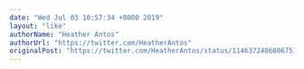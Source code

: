 ```yaml
---
date: "Wed Jul 03 10:57:34 +0000 2019"
layout: "like"
authorName: "Heather Antos"
authorUrl: "https://twitter.com/HeatherAntos"
originalPost: "https://twitter.com/HeatherAntos/status/1146372406006751232"
---
```

